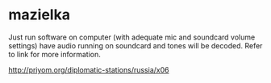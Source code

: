 # mazielka

Just run software on computer (with adequate mic and soundcard volume settings) have audio running on soundcard and tones will be decoded. Refer to link for more information.

http://priyom.org/diplomatic-stations/russia/x06


